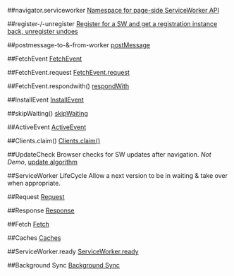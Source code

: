 ##navigator.serviceworker
[Namespace for page-side ServiceWorker API](https://jakearchibald.github.io/isserviceworkerready/demos/navigator.serviceWorker/)

##register-/-unregister
[Register for a SW and get a registration instance back, unregister undoes](https://jakearchibald.github.io/isserviceworkerready/demos/registerunregister/)

##postmessage-to-&-from-worker
[postMessage](https://jakearchibald.github.io/isserviceworkerready/demos/postMessage/)

##FetchEvent
[FetchEvent](https://jakearchibald.github.io/isserviceworkerready/demos/fetchevent/)

##FetchEvent.request
[FetchEvent.request](https://jakearchibald.github.io/isserviceworkerready/demos/fetchevent/)

##FetchEvent.respondwith()
[respondWith](https://jakearchibald.github.io/isserviceworkerready/demos/fetchevent/)

##InstallEvent
[InstallEvent](https://jakearchibald.github.io/isserviceworkerready/demos/installactivate/)

##skipWaiting()
[skipWaiting](https://jakearchibald.github.io/isserviceworkerready/demos/installactivate/)

##ActiveEvent
[ActiveEvent](https://jakearchibald.github.io/isserviceworkerready/demos/installactivate/)


##Clients.claim()
[Clients.claim()](https://jakearchibald.github.io/isserviceworkerready/demos/claim/)

##UpdateCheck
Browser checks for SW updates after navigation. *Not Demo*, [update algorithm](https://w3c.github.io/ServiceWorker/#update-algorithm)

##ServiceWorker LifeCycle
Allow a next version to be in waiting & take over when appropriate.

##Request
[Request](https://jakearchibald.github.io/isserviceworkerready/demos/globalapis/)

##Response
[Response](https://jakearchibald.github.io/isserviceworkerready/demos/globalapis/)

##Fetch
[Fetch](https://jakearchibald.github.io/isserviceworkerready/demos/fetch/)

##Caches
[Caches](https://jakearchibald.github.io/isserviceworkerready/demos/globalapis/)

##ServiceWorker.ready
[ServiceWorker.ready](https://jakearchibald.github.io/isserviceworkerready/demos/registerunregister/)

##Background Sync
[Background Sync](https://jakearchibald.github.io/isserviceworkerready/demos/sync/)